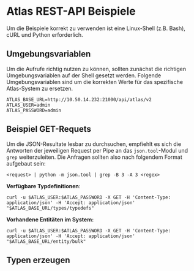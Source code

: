# Atlas REST-API Beispiele
Um die Beispiele korrekt zu verwenden ist eine Linux-Shell (z.B. Bash), cURL und Python erforderlich.

## Umgebungsvariablen
Um die Aufrufe richtig nutzen zu können, sollten zunächst die richtigen Umgebungsvariablen auf der Shell gesetzt werden. Folgende Umgebungsvariablen sind um die korrekten Werte für das spezifische Atlas-System zu ersetzen.
```
ATLAS_BASE_URL=http://10.50.14.232:21000/api/atlas/v2
ATLAS_USER=admin
ATLAS_PASSWORD=admin
```

## Beispiel GET-Requets
Um die JSON-Resultate lesbar zu durchsuchen, empfiehlt es sich die Antworten der jeweiligen Request per Pipe an das ```json.tool```-Modul und ```grep``` weiterzuleiten. Die Anfragen sollten also nach folgendem Format aufgebaut sein: 
```
<request> | python -m json.tool | grep -B 3 -A 3 <regex>
```
**Verfügbare Typdefinitionen**:
```
curl -u $ATLAS_USER:$ATLAS_PASSWORD -X GET -H 'Content-Type: application/json' -H 'Accept: application/json' "$ATLAS_BASE_URL/types/typedefs"
```
**Vorhandene Entitäten im System:**
```
curl -u $ATLAS_USER:$ATLAS_PASSWORD -X GET -H 'Content-Type: application/json' -H 'Accept: application/json' "$ATLAS_BASE_URL/entity/bulk"
```

## Typen erzeugen
